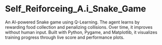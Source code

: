 # Self_Reiforceing_A.i_Snake_Game
An AI-powered Snake game using Q-Learning. The agent learns by rewarding food collection and penalizing collisions. Over time, it improves without human input. Built with Python, Pygame, and Matplotlib, it visualizes training progress through live score and performance plots.
